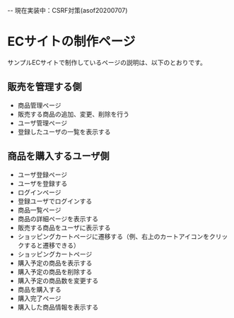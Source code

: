 -- 現在実装中：CSRF対策(asof20200707)

# ECサイトの制作ページ
サンプルECサイトで制作しているページの説明は、以下のとおりです。

## 販売を管理する側
- 商品管理ページ
- 販売する商品の追加、変更、削除を行う
- ユーザ管理ページ
- 登録したユーザの一覧を表示する

## 商品を購入するユーザ側
- ユーザ登録ページ
- ユーザを登録する
- ログインページ
- 登録ユーザでログインする
- 商品一覧ページ
- 商品の詳細ページを表示する
- 販売する商品をユーザに表示する
- ショッピングカートページに遷移する（例、右上のカートアイコンをクリックすると遷移できる）
- ショッピングカートページ
- 購入予定の商品を表示する
- 購入予定の商品を削除する
- 購入予定の商品数を変更する
- 商品を購入する
- 購入完了ページ
- 購入した商品情報を表示する
